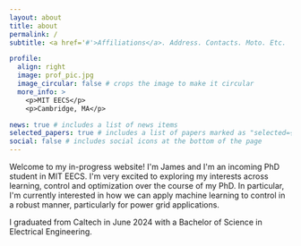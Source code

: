 ```yaml
---
layout: about
title: about
permalink: /
subtitle: <a href='#'>Affiliations</a>. Address. Contacts. Moto. Etc.

profile:
  align: right
  image: prof_pic.jpg
  image_circular: false # crops the image to make it circular
  more_info: >
    <p>MIT EECS</p>
    <p>Cambridge, MA</p>

news: true # includes a list of news items
selected_papers: true # includes a list of papers marked as "selected={true}"
social: false # includes social icons at the bottom of the page
---
```


Welcome to my in-progress website! I'm James and I'm an incoming PhD student in MIT EECS. I'm very excited to exploring my interests across learning, control and optimization over the course of my PhD. In particular, I'm currently interested in how we can apply machine learning to control in a robust manner, particularly for power grid applications.

I graduated from Caltech in June 2024 with a Bachelor of Science in Electrical Engineering.
